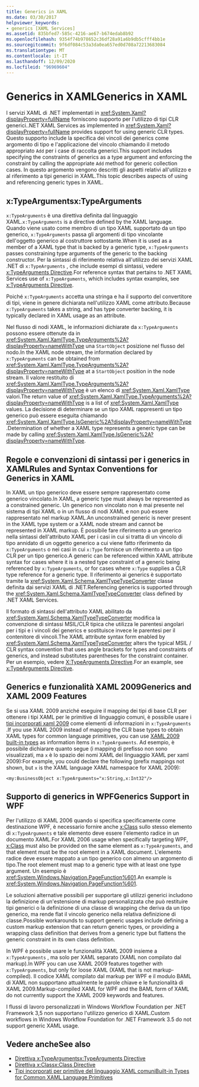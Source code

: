 ```yaml
---
title: Generics in XAML
ms.date: 03/30/2017
helpviewer_keywords:
- generics [XAML Services]
ms.assetid: 835bfed7-585c-4216-ae67-b674edab8b92
ms.openlocfilehash: 9354f74b978652c36df28a91a6b9db5cfff4bb1e
ms.sourcegitcommit: 9f6df084c53a3da0ea657ed0d708a72213683084
ms.translationtype: MT
ms.contentlocale: it-IT
ms.lasthandoff: 12/09/2020
ms.locfileid: "96969604"
---
```

# <a name="generics-in-xaml"></a><span data-ttu-id="d8d01-102">Generics in XAML</span><span class="sxs-lookup"><span data-stu-id="d8d01-102">Generics in XAML</span></span>

<span data-ttu-id="d8d01-103">I servizi XAML di .NET implementati in <xref:System.Xaml?displayProperty=fullName> forniscono supporto per l'utilizzo di tipi CLR generici.</span><span class="sxs-lookup"><span data-stu-id="d8d01-103">.NET XAML Services as implemented in <xref:System.Xaml?displayProperty=fullName> provides support for using generic CLR types.</span></span> <span data-ttu-id="d8d01-104">Questo supporto include la specifica dei vincoli dei generics come argomento di tipo e l'applicazione del vincolo chiamando il metodo appropriato `Add` per i case di raccolta generici.</span><span class="sxs-lookup"><span data-stu-id="d8d01-104">This support includes specifying the constraints of generics as a type argument and enforcing the constraint by calling the appropriate `Add` method for generic collection cases.</span></span> <span data-ttu-id="d8d01-105">In questo argomento vengono descritti gli aspetti relativi all'utilizzo e al riferimento a tipi generici in XAML.</span><span class="sxs-lookup"><span data-stu-id="d8d01-105">This topic describes aspects of using and referencing generic types in XAML.</span></span>

## <a name="xtypearguments"></a><span data-ttu-id="d8d01-106">x:TypeArguments</span><span class="sxs-lookup"><span data-stu-id="d8d01-106">x:TypeArguments</span></span>

<span data-ttu-id="d8d01-107">`x:TypeArguments` è una direttiva definita dal linguaggio XAML.</span><span class="sxs-lookup"><span data-stu-id="d8d01-107">`x:TypeArguments` is a directive defined by the XAML language.</span></span> <span data-ttu-id="d8d01-108">Quando viene usato come membro di un tipo XAML supportato da un tipo generico, `x:TypeArguments` passa gli argomenti di tipo vincolante dell'oggetto generico al costruttore sottostante.</span><span class="sxs-lookup"><span data-stu-id="d8d01-108">When it is used as a member of a XAML type that is backed by a generic type, `x:TypeArguments` passes constraining type arguments of the generic to the backing constructor.</span></span> <span data-ttu-id="d8d01-109">Per la sintassi di riferimento relativa all'utilizzo dei servizi XAML .NET di `x:TypeArguments` , che include esempi di sintassi, vedere [x:TypeArguments Directive](xtypearguments-directive.md).</span><span class="sxs-lookup"><span data-stu-id="d8d01-109">For reference syntax that pertains to .NET XAML Services use of `x:TypeArguments`, which includes syntax examples, see [x:TypeArguments Directive](xtypearguments-directive.md).</span></span>

<span data-ttu-id="d8d01-110">Poiché `x:TypeArguments` accetta una stringa e ha il supporto del convertitore di tipi, viene in genere dichiarata nell'utilizzo XAML come attributo.</span><span class="sxs-lookup"><span data-stu-id="d8d01-110">Because `x:TypeArguments` takes a string, and has type converter backing, it is typically declared in XAML usage as an attribute.</span></span>

<span data-ttu-id="d8d01-111">Nel flusso di nodi XAML, le informazioni dichiarate da `x:TypeArguments` possono essere ottenute da in <xref:System.Xaml.XamlType.TypeArguments%2A?displayProperty=nameWithType> una `StartObject` posizione nel flusso del nodo.</span><span class="sxs-lookup"><span data-stu-id="d8d01-111">In the XAML node stream, the information declared by `x:TypeArguments` can be obtained from <xref:System.Xaml.XamlType.TypeArguments%2A?displayProperty=nameWithType> at a `StartObject` position in the node stream.</span></span> <span data-ttu-id="d8d01-112">Il valore restituito di <xref:System.Xaml.XamlType.TypeArguments%2A?displayProperty=nameWithType> è un elenco di <xref:System.Xaml.XamlType> valori.</span><span class="sxs-lookup"><span data-stu-id="d8d01-112">The return value of <xref:System.Xaml.XamlType.TypeArguments%2A?displayProperty=nameWithType> is a list of <xref:System.Xaml.XamlType> values.</span></span> <span data-ttu-id="d8d01-113">La decisione di determinare se un tipo XAML rappresenti un tipo generico può essere eseguita chiamando <xref:System.Xaml.XamlType.IsGeneric%2A?displayProperty=nameWithType> .</span><span class="sxs-lookup"><span data-stu-id="d8d01-113">Determination of whether a XAML type represents a generic type can be made by calling <xref:System.Xaml.XamlType.IsGeneric%2A?displayProperty=nameWithType>.</span></span>

## <a name="rules-and-syntax-conventions-for-generics-in-xaml"></a><span data-ttu-id="d8d01-114">Regole e convenzioni di sintassi per i generics in XAML</span><span class="sxs-lookup"><span data-stu-id="d8d01-114">Rules and Syntax Conventions for Generics in XAML</span></span>

<span data-ttu-id="d8d01-115">In XAML un tipo generico deve essere sempre rappresentato come generico vincolato.</span><span class="sxs-lookup"><span data-stu-id="d8d01-115">In XAML, a generic type must always be represented as a constrained generic.</span></span> <span data-ttu-id="d8d01-116">Un generico non vincolato non è mai presente nel sistema di tipi XAML o in un flusso di nodi XAML e non può essere rappresentato nel markup XAML.</span><span class="sxs-lookup"><span data-stu-id="d8d01-116">An unconstrained generic is never present in the XAML type system or a XAML node stream and cannot be represented in XAML markup.</span></span> <span data-ttu-id="d8d01-117">È possibile fare riferimento a un generico nella sintassi dell'attributo XAML per i casi in cui si tratta di un vincolo di tipo annidato di un oggetto generico a cui viene fatto riferimento da `x:TypeArguments` o nei casi in cui `x:Type` fornisce un riferimento a un tipo CLR per un tipo generico.</span><span class="sxs-lookup"><span data-stu-id="d8d01-117">A generic can be referenced within XAML attribute syntax for cases where it is a nested type constraint of a generic being referenced by `x:TypeArguments`, or for cases where `x:Type` supplies a CLR type reference for a generic type.</span></span> <span data-ttu-id="d8d01-118">Il riferimento ai generics è supportato tramite la <xref:System.Xaml.Schema.XamlTypeTypeConverter> classe definita dai servizi XAML di .NET.</span><span class="sxs-lookup"><span data-stu-id="d8d01-118">Referencing generics is supported through the <xref:System.Xaml.Schema.XamlTypeTypeConverter> class defined by .NET XAML Services.</span></span>

<span data-ttu-id="d8d01-119">Il formato di sintassi dell'attributo XAML abilitato da <xref:System.Xaml.Schema.XamlTypeTypeConverter> modifica la convenzione di sintassi MSIL/CLR tipica che utilizza le parentesi angolari per i tipi e i vincoli dei generics e sostituisce invece le parentesi per il contenitore di vincoli.</span><span class="sxs-lookup"><span data-stu-id="d8d01-119">The XAML attribute syntax form enabled by <xref:System.Xaml.Schema.XamlTypeTypeConverter> alters the typical MSIL / CLR syntax convention that uses angle brackets for types and constraints of generics, and instead substitutes parentheses for the constraint container.</span></span> <span data-ttu-id="d8d01-120">Per un esempio, vedere [X:TypeArguments Directive](xtypearguments-directive.md).</span><span class="sxs-lookup"><span data-stu-id="d8d01-120">For an example, see [x:TypeArguments Directive](xtypearguments-directive.md).</span></span>

## <a name="generics-and-xaml-2009-features"></a><span data-ttu-id="d8d01-121">Generics e funzionalità XAML 2009</span><span class="sxs-lookup"><span data-stu-id="d8d01-121">Generics and XAML 2009 Features</span></span>

<span data-ttu-id="d8d01-122">Se si usa XAML 2009 anziché eseguire il mapping dei tipi di base CLR per ottenere i tipi XAML per le primitive di linguaggio comuni, è possibile usare i [tipi incorporati xaml 2009](types-for-primitives.md) come elementi di informazioni in `x:TypeArguments` .</span><span class="sxs-lookup"><span data-stu-id="d8d01-122">If you use XAML 2009 instead of mapping the CLR base types to obtain XAML types for common language primitives, you can use [XAML 2009 built-in types](types-for-primitives.md) as information items in `x:TypeArguments`.</span></span> <span data-ttu-id="d8d01-123">Ad esempio, è possibile dichiarare quanto segue (i mapping di prefisso non sono visualizzati, ma `x` è lo spazio dei nomi XAML del linguaggio XAML per xaml 2009):</span><span class="sxs-lookup"><span data-stu-id="d8d01-123">For example, you could declare the following (prefix mappings not shown, but `x` is the XAML language XAML namespace for XAML 2009):</span></span>

```xaml
<my:BusinessObject x:TypeArguments="x:String,x:Int32"/>
```

## <a name="generics-support-in-wpf"></a><span data-ttu-id="d8d01-124">Supporto di generics in WPF</span><span class="sxs-lookup"><span data-stu-id="d8d01-124">Generics Support in WPF</span></span>

<span data-ttu-id="d8d01-125">Per l'utilizzo di XAML 2006 quando si specifica specificamente come destinazione WPF, è necessario fornire anche [x:Class](xclass-directive.md) sullo stesso elemento di `x:TypeArguments` e tale elemento deve essere l'elemento radice in un documento XAML.</span><span class="sxs-lookup"><span data-stu-id="d8d01-125">For XAML 2006 usage when specifically targeting WPF, [x:Class](xclass-directive.md) must also be provided on the same element as `x:TypeArguments`, and that element must be the root element in a XAML document.</span></span> <span data-ttu-id="d8d01-126">L'elemento radice deve essere mappato a un tipo generico con almeno un argomento di tipo.</span><span class="sxs-lookup"><span data-stu-id="d8d01-126">The root element must map to a generic type with at least one type argument.</span></span> <span data-ttu-id="d8d01-127">Un esempio è <xref:System.Windows.Navigation.PageFunction%601>.</span><span class="sxs-lookup"><span data-stu-id="d8d01-127">An example is <xref:System.Windows.Navigation.PageFunction%601>.</span></span>

<span data-ttu-id="d8d01-128">Le soluzioni alternative possibili per supportare gli utilizzi generici includono la definizione di un'estensione di markup personalizzata che può restituire tipi generici o la definizione di una classe di wrapping che deriva da un tipo generico, ma rende flat il vincolo generico nella relativa definizione di classe.</span><span class="sxs-lookup"><span data-stu-id="d8d01-128">Possible workarounds to support generic usages include defining a custom markup extension that can return generic types, or providing a wrapping class definition that derives from a generic type but flattens the generic constraint in its own class definition.</span></span>

<span data-ttu-id="d8d01-129">In WPF è possibile usare le funzionalità XAML 2009 insieme a `x:TypeArguments` , ma solo per XAML separato (XAML non compilato dal markup).</span><span class="sxs-lookup"><span data-stu-id="d8d01-129">In WPF you can use XAML 2009 features together with `x:TypeArguments`, but only for loose XAML (XAML that is not markup-compiled).</span></span> <span data-ttu-id="d8d01-130">Il codice XAML compilato dal markup per WPF e il modulo BAML di XAML non supportano attualmente le parole chiave e le funzionalità di XAML 2009.</span><span class="sxs-lookup"><span data-stu-id="d8d01-130">Markup-compiled XAML for WPF and the BAML form of XAML do not currently support the XAML 2009 keywords and features.</span></span>

<span data-ttu-id="d8d01-131">I flussi di lavoro personalizzati in Windows Workflow Foundation per .NET Framework 3,5 non supportano l'utilizzo generico di XAML.</span><span class="sxs-lookup"><span data-stu-id="d8d01-131">Custom workflows in Windows Workflow Foundation for .NET Framework 3.5 do not support generic XAML usage.</span></span>

## <a name="see-also"></a><span data-ttu-id="d8d01-132">Vedere anche</span><span class="sxs-lookup"><span data-stu-id="d8d01-132">See also</span></span>

- [<span data-ttu-id="d8d01-133">Direttiva x:TypeArguments</span><span class="sxs-lookup"><span data-stu-id="d8d01-133">x:TypeArguments Directive</span></span>](xtypearguments-directive.md)
- [<span data-ttu-id="d8d01-134">Direttiva x:Class</span><span class="sxs-lookup"><span data-stu-id="d8d01-134">x:Class Directive</span></span>](xclass-directive.md)
- [<span data-ttu-id="d8d01-135">Tipi incorporati per primitive del linguaggio XAML comuni</span><span class="sxs-lookup"><span data-stu-id="d8d01-135">Built-in Types for Common XAML Language Primitives</span></span>](types-for-primitives.md)
